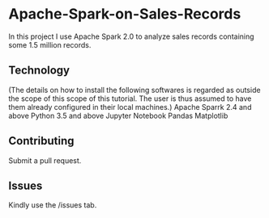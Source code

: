 # Apache-Spark-on-Sales-Records
In this project I use Apache Spark 2.0 to analyze sales records containing some 1.5 million records.

## Technology
(The details on how to install the following softwares is regarded as outside the scope of this scope of this tutorial.
The user is thus assumed to have them already configured in their local machines.)
Apache Sparrk 2.4 and above
Python 3.5 and above
Jupyter Notebook
Pandas
Matplotlib

## Contributing
Submit a pull request.

## Issues
Kindly use the /issues tab.
